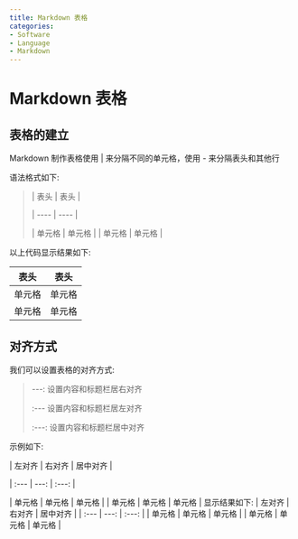 ```yaml
---
title: Markdown 表格
categories:
- Software
- Language
- Markdown
---
```

# Markdown 表格

## 表格的建立

Markdown 制作表格使用 | 来分隔不同的单元格，使用 - 来分隔表头和其他行

语法格式如下:

>\|  表头   |  表头  |
>
>\|  ----   |  ----  |
>
>| 单元格  | 单元格 |
>| 单元格  | 单元格 |

以上代码显示结果如下:

|  表头   |  表头  |
|  ----   |  ----  |
| 单元格  | 单元格 |
| 单元格  | 单元格 |

## 对齐方式

我们可以设置表格的对齐方式:
> ---: 设置内容和标题栏居右对齐
>
>  :--- 设置内容和标题栏居左对齐
>
>  :---: 设置内容和标题栏居中对齐

示例如下:

\| 左对齐 | 右对齐 | 居中对齐 |

\| :---  |  ---:  |  :---: |

| 单元格 | 单元格 | 单元格 |
| 单元格 | 单元格 | 单元格 |
显示结果如下:
| 左对齐 | 右对齐 | 居中对齐 |
| :---  |  ---:  |  :---: |
| 单元格 | 单元格 | 单元格 |
| 单元格 | 单元格 | 单元格 |


